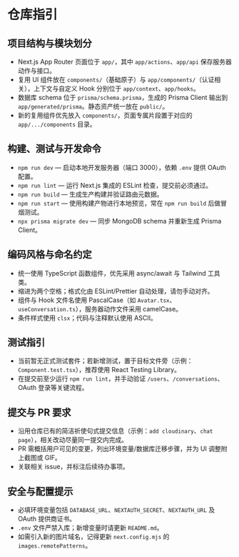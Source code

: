 # 仓库指引

## 项目结构与模块划分
- Next.js App Router 页面位于 `app/`，其中 `app/actions`、`app/api` 保存服务器动作与接口。
- 复用 UI 组件放在 `components/`（基础原子）与 `app/components/`（认证相关），上下文与自定义 Hook 分别位于 `app/context`、`app/hooks`。
- 数据库 schema 位于 `prisma/schema.prisma`，生成的 Prisma Client 输出到 `app/generated/prisma`。静态资产统一放在 `public/`。
- 新的复用组件优先放入 `components/`，页面专属片段置于对应的 `app/.../components` 目录。

## 构建、测试与开发命令
- `npm run dev` — 启动本地开发服务器（端口 3000），依赖 `.env` 提供 OAuth 配置。
- `npm run lint` — 运行 Next.js 集成的 ESLint 检查，提交前必须通过。
- `npm run build` — 生成生产构建并验证路由元数据。
- `npm run start` — 使用构建产物进行本地预览，常在 `npm run build` 后做冒烟测试。
- `npx prisma migrate dev` — 同步 MongoDB schema 并重新生成 Prisma Client。

## 编码风格与命名约定
- 统一使用 TypeScript 函数组件，优先采用 async/await 与 Tailwind 工具类。
- 缩进为两个空格；格式化由 ESLint/Prettier 自动处理，请勿手动对齐。
- 组件与 Hook 文件名使用 PascalCase（如 `Avatar.tsx`、`useConversation.ts`），服务器动作文件采用 camelCase。
- 条件样式使用 `clsx`；代码与注释默认使用 ASCII。

## 测试指引
- 当前暂无正式测试套件；若新增测试，置于目标文件旁（示例：`Component.test.tsx`），推荐使用 React Testing Library。
- 在提交前至少运行 `npm run lint`，并手动验证 `/users`、`/conversations`、OAuth 登录等关键流程。

## 提交与 PR 要求
- 沿用仓库已有的简洁祈使句式提交信息（示例：`add cloudinary`、`chat page`），相关改动尽量同一提交内完成。
- PR 需概括用户可见的变更，列出环境变量/数据库迁移步骤，并为 UI 调整附上截图或 GIF。
- 关联相关 issue，并标注后续待办事项。

## 安全与配置提示
- 必填环境变量包括 `DATABASE_URL`、`NEXTAUTH_SECRET`、`NEXTAUTH_URL` 及 OAuth 提供商证书。
- `.env` 文件严禁入库；新增变量时请更新 `README.md`。
- 如需引入新的图片域名，记得更新 `next.config.mjs` 的 `images.remotePatterns`。
